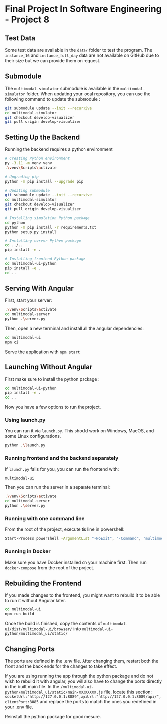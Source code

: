 # Final Project In Software Engineering - Project 8

## Test Data

Some test data are available in the `data/` folder to test the program. The `instance_16` and `instance_full_day` data are not available on GitHub due to their size but we can provide them on request.

## Submodule

The `multimodal-simulator` submodule is available in the `multimodal-simulator` folder. When updating your local repository, you can use the following command to update the submodule :

```bash
git submodule update --init --recursive
cd multimodal-simulator
git checkout develop-visualizer
git pull origin develop-visualizer
```

## Setting Up the Backend

Running the backend requires a python environment

```bash
# Creating Python environment
py -3.11 -m venv venv
.\venv\Scripts\activate

# Upgrading pip
python -m pip install --upgrade pip

# Updating submodule
git submodule update --init --recursive
cd multimodal-simulator
git checkout develop-visualizer
git pull origin develop-visualizer

# Installing simulation Python package
cd python
python -m pip install -r requirements.txt
python setup.py install

# Installing server Python package
cd ../..
pip install -e .

# Installing frontend Python package
cd multimodal-ui-python
pip install -e .
cd ..
```

## Serving With Angular

First, start your server:

```bash
.\venv\Scripts\activate
cd multimodal-server
python .\server.py
```

Then, open a new terminal and install all the angular dependencies:

```bash
cd multimodal-ui
npm ci
```

Serve the application with `npm start`

## Launching Without Angular

First make sure to install the python package :

```bash
cd multimodal-ui-python
pip install -e .
cd ..
```

Now you have a few options to run the project.

### Using launch.py

You can run it via `launch.py`. This should work on Windows, MacOS, and some Linux configurations.

```bash
python .\launch.py
```

### Running frontend and the backend separately

If `launch.py` fails for you, you can run the frontend with:

```bash
multimodal-ui
```

Then you can run the server in a separate terminal:

```bash
.\venv\Scripts\activate
cd multimodal-server
python .\server.py
```

### Running with one command line

From the root of the project, execute tis line in powershell:

```bash
Start-Process powershell -ArgumentList "-NoExit", "-Command", "multimodal-ui"; .\venv\Scripts\activate; cd .\multimodal-server; python .\server.py
```

### Running in Docker

Make sure you have Docker installed on your machine first. Then run `docker-compose` from the root of the project.

## Rebuilding the Frontend

If you made changes to the frontend, you might want to rebuild it to be able to run it without Angular later.

```bash
cd multimodal-ui
npm run build
```

Once the build is finished, copy the contents of `multimodal-ui/dist/multimodal-ui/browser/` into `multimodal-ui-python/multimodal_ui/static/`

## Changing Ports

The ports are defined in the .env file. After changing them, restart both the front and the back ends for the changes to take effect.

If you are using running the app through the python package and do not wish to rebuild it with angular, you will also have to change the ports directly in the built main file. In the
`/multimodal-ui-python/multimodal_ui/static/main-XXXXXXXX.js`
file, locate this section:
`socketUrl:"http://127.0.0.1:8089",apiUrl:"http://127.0.0.1:8089/api/",clientPort:8085`
and replace the ports to match the ones you redefined in your .env file.

Reinstall the python package for good mesure.

